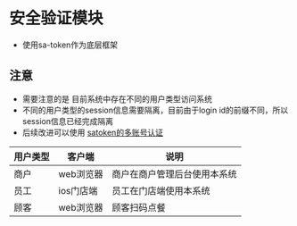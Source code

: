 # 安全验证模块

* 使用sa-token作为底层框架

## 注意

* 需要注意的是 目前系统中存在不同的用户类型访问系统
* 不同的用户类型的session信息需要隔离，目前由于login id的前缀不同，所以session信息已经完成隔离
* 后续改进可以使用 [satoken的多账号认证](https://sa-token.cc/doc.html#/up/many-account)

| 用户类型 | 客户端    | 说明             |
|------|--------|----------------|
| 商户   | web浏览器 | 商户在商户管理后台使用本系统 |
| 员工   | ios门店端 | 员工在门店端使用本系统    |
| 顾客   | web浏览器 | 顾客扫码点餐         |